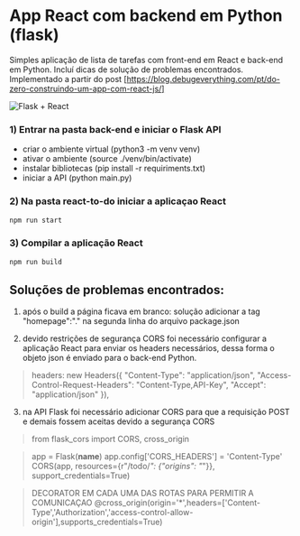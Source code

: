# App React com backend em Python (flask)

Simples aplicação de lista de tarefas com front-end em React e back-end em Python.
Incluí dicas de solução de problemas encontrados.
Implementado a partir do post [https://blog.debugeverything.com/pt/do-zero-construindo-um-app-com-react-js/]

![Flask + React](https://i0.wp.com/blog.learningdollars.com/wp-content/uploads/2019/12/Screen-Shot-2019-12-05-at-8.38.17-AM-1.png?resize=768%2C266&ssl=1)

### 1) Entrar na pasta back-end e iniciar o Flask API

- criar o ambiente virtual (python3 -m venv venv)
- ativar o ambiente (source ./venv/bin/activate)
- instalar bibliotecas (pip install -r requiriments.txt)
- iniciar a API (python main.py)


### 2) Na pasta react-to-do iniciar a aplicaçao React

```sh
npm run start
```


### 3) Compilar a aplicação React

```sh
npm run build
```


## Soluções de problemas encontrados:

1) após o build a página ficava em branco: solução adicionar a tag "homepage":"." na segunda linha do arquivo package.json


2) devido restrições de segurança CORS foi necessário configurar a aplicação React para enviar os headers necessários, dessa forma o objeto json é enviado para o back-end Python.


> headers: new Headers({
>                "Content-Type": "application/json",
>               "Access-Control-Request-Headers": "Content-Type,API-Key",
>               "Accept": "application/json"
> }),


3) na API Flask foi necessário adicionar CORS para que a requisição POST e demais fossem aceitas devido a segurança CORS

> from flask_cors import CORS, cross_origin

> app = Flask(__name__)
> app.config['CORS_HEADERS'] = 'Content-Type'
> CORS(app, resources={r"/todo/*": {"origins": "*"}}, support_credentials=True)

> DECORATOR EM CADA UMA DAS ROTAS PARA PERMITIR A COMUNICAÇAO
> @cross_origin(origin='*',headers=['Content-Type','Authorization','access-control-allow-origin'],supports_credentials=True)
